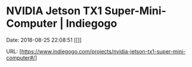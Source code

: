 # NVIDIA Jetson TX1 Super-Mini-Computer | Indiegogo

Date: 2018-08-25 22:08:51
[[]]

URL: [https://www.indiegogo.com/projects/nvidia-jetson-tx1-super-mini-computer#/]
